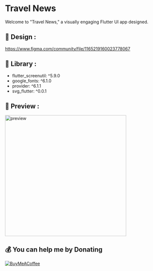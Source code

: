 # Travel News

Welcome to "Travel News," a visually engaging Flutter UI app designed. 

## 🌱 Design : 
https://www.figma.com/community/file/1165219160023778067

## 💬 Library :
- flutter_screenutil: ^5.9.0
- google_fonts: ^6.1.0
- provider: ^6.1.1
- svg_flutter: ^0.0.1

## 💬 Preview :
<img alt="preview" width="400" src="">

## 💰 You can help me by Donating
[![BuyMeACoffee](https://img.shields.io/badge/Buy%20Me%20a%20Coffee-ffdd00?style=for-the-badge&logo=buy-me-a-coffee&logoColor=black)](https://buymeacoffee.com/ilhamhidayatullah) 